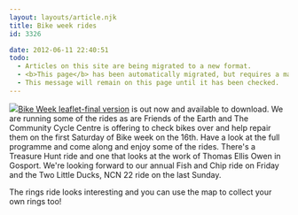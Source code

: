```yaml
---
layout: layouts/article.njk
title: Bike week rides
id: 3326

date: 2012-06-11 22:40:51
todo:
  - Articles on this site are being migrated to a new format.
  - <b>This page</b> has been automatically migrated, but requires a manual check-&amp;-tune to ensure the format and links all work as expected.
  - This message will remain on this page until it has been checked.
---
```


[![](http://www.pompeybug.co.uk/wp-content/uploads/2012/06/bike-week2.png)](http://www.pompeybug.co.uk/2012/06/bike-week-rides/bike-week-5/)[Bike Week leaflet-final version](http://www.pompeybug.co.uk/2012/06/bike-week-rides/bike-week-leaflet-final-version-3/) is out now and available to download. We are running some of the rides as are Friends of the Earth and The Community Cycle Centre is offering to check bikes over and help repair them on the first Saturday of Bike week on the 16th. Have a look at the full programme and come along and enjoy some of the rides. There's a Treasure Hunt ride and one that looks at the work of Thomas Ellis Owen in Gosport. We're looking forward to our annual Fish and Chip ride on Friday and the Two Little Ducks, NCN 22 ride on the last Sunday.

The rings ride looks interesting and you can use the map to collect your own rings too!